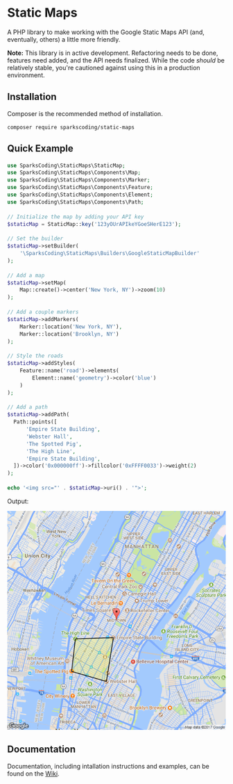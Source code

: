 # Static Maps
A PHP library to make working with the Google Static Maps API (and, eventually, others) a little more friendly.

**Note:** This library is in active development. Refactoring needs to be done, features need added, and the API needs finalized. While the code *should* be relatively stable, you're cautioned against using this in a production environment.

## Installation
Composer is the recommended method of installation.
 
```
composer require sparkscoding/static-maps
```

## Quick Example

```php
use SparksCoding\StaticMaps\StaticMap;
use SparksCoding\StaticMaps\Components\Map;
use SparksCoding\StaticMaps\Components\Marker;
use SparksCoding\StaticMaps\Components\Feature;
use SparksCoding\StaticMaps\Components\Element;
use SparksCoding\StaticMaps\Components\Path;

// Initialize the map by adding your API key
$staticMap = StaticMap::key('123yOUrAPIkeYGoeSHerE123');

// Set the builder
$staticMap->setBuilder(
    '\SparksCoding\StaticMaps\Builders\GoogleStaticMapBuilder'
);

// Add a map
$staticMap->setMap(
    Map::create()->center('New York, NY')->zoom(10)
);

// Add a couple markers
$staticMap->addMarkers(
    Marker::location('New York, NY'),
    Marker::location('Brooklyn, NY')
);

// Style the roads
$staticMap->addStyles(
    Feature::name('road')->elements(
        Element::name('geometry')->color('blue')
    )
);

// Add a path
$staticMap->addPath(
  Path::points([
      'Empire State Building',
      'Webster Hall',
      'The Spotted Pig',
      'The High Line',
      'Empire State Building',
  ])->color('0x000000ff')->fillcolor('0xFFFF0033')->weight(2)
);

echo '<img src="' . $staticMap->uri() . '">';
```
Output:

![NY Static Map](assets/ny_example.png "NY Static Map")

## Documentation

Documentation, including intallation instructions and examples, can be found on the [Wiki](https://github.com/mattsparks/StaticMaps/wiki).